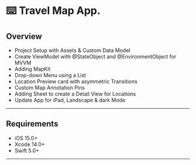⌨️ Travel Map App.
======

Overview
------

- Project Setup with Assets & Custom Data Model
- Create ViewModel with @StateObject and @EnvironmentObject for MVVM
- Adding MapKit
- Drop-down Menu using a List
- Location Preview card with asymmetric Transitions
- Custom Map Annotation Pins
- Adding Sheet to create a Detail View for Locations
- Update App for iPad, Landscape & dark Mode 
------

Requirements
-------

- iOS 15.0+
- Xcode 14.0+
- Swift 5.0+
------

